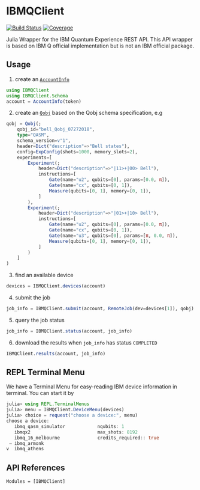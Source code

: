 # IBMQClient

[![Build Status](https://github.com/QuantumBFS/IBMQClient.jl/workflows/CI/badge.svg)](https://github.com/QuantumBFS/IBMQClient.jl/actions)
[![Coverage](https://codecov.io/gh/QuantumBFS/IBMQClient.jl/branch/main/graph/badge.svg)](https://codecov.io/gh/QuantumBFS/IBMQClient.jl)


Julia Wrapper for the IBM Quantum Experience REST API. This API wrapper is based on
IBM Q official implementation but is not an IBM official package.

## Usage

1. create an [`AccountInfo`](@ref)

```julia
using IBMQClient
using IBMQClient.Schema
account = AccountInfo(token)
```

2. create an [`Qobj`](@ref) based on the Qobj schema specification, e.g

```julia
qobj = Qobj(;
    qobj_id="bell_Qobj_07272018",
    type="QASM",
    schema_version=v"1",
    header=Dict("description"=>"Bell states"),
    config=ExpConfig(shots=1000, memory_slots=2),
    experiments=[
        Experiment(;
            header=Dict("description"=>"|11>+|00> Bell"),
            instructions=[
                Gate(name="u2", qubits=[0], params=[0.0, π]),
                Gate(name="cx", qubits=[0, 1]),
                Measure(qubits=[0, 1], memory=[0, 1]),
            ]
        ),
        Experiment(;
            header=Dict("description"=>"|01>+|10> Bell"),
            instructions=[
                Gate(name="u2", qubits=[0], params=[0.0, π]),
                Gate(name="cx", qubits=[0, 1]),
                Gate(name="u3", qubits=[0], params=[π, 0.0, π]),
                Measure(qubits=[0, 1], memory=[0, 1]),
            ]
        )
    ]
)
```

3. find an available device

```julia
devices = IBMQClient.devices(account)
```

4. submit the job

```julia
job_info = IBMQClient.submit(account, RemoteJob(dev=devices[1]), qobj)
```

5. query the job status

```julia
job_info = IBMQClient.status(account, job_info)
```

6. download the results when `job_info` has status `COMPLETED`

```julia
IBMQClient.results(account, job_info)
```

## REPL Terminal Menu

We have a Terminal Menu for easy-reading IBM device information
in terminal. You can start it by

```julia
julia> using REPL.TerminalMenus
julia> menu = IBMQClient.DeviceMenu(devices)
julia> choice = request("choose a device:", menu)
choose a device:
   ibmq_qasm_simulator            nqubits: 1
   ibmqx2                         max_shots: 8192
   ibmq_16_melbourne              credits_required:: true
 → ibmq_armonk
v  ibmq_athens
```

## API References

```@autodocs
Modules = [IBMQClient]
```
